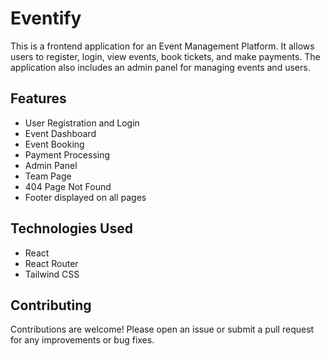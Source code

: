 # Eventify

This is a frontend application for an Event Management Platform. It allows users to register, login, view events, book tickets, and make payments. The application also includes an admin panel for managing events and users.

## Features

- User Registration and Login
- Event Dashboard
- Event Booking
- Payment Processing
- Admin Panel
- Team Page
- 404 Page Not Found
- Footer displayed on all pages

## Technologies Used

- React
- React Router
- Tailwind CSS

## Contributing

Contributions are welcome! Please open an issue or submit a pull request for any improvements or bug fixes.

